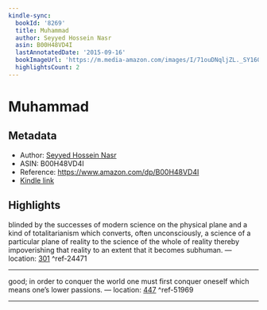 ```yaml
---
kindle-sync:
  bookId: '8269'
  title: Muhammad
  author: Seyyed Hossein Nasr
  asin: B00H48VD4I
  lastAnnotatedDate: '2015-09-16'
  bookImageUrl: 'https://m.media-amazon.com/images/I/71ouDNqljZL._SY160.jpg'
  highlightsCount: 2
---
```

# Muhammad
## Metadata
* Author: [Seyyed Hossein Nasr](https://www.amazon.comundefined)
* ASIN: B00H48VD4I
* Reference: https://www.amazon.com/dp/B00H48VD4I
* [Kindle link](kindle://book?action=open&asin=B00H48VD4I)

## Highlights
blinded by the successes of modern science on the physical plane and a kind of totalitarianism which converts, often unconsciously, a science of a particular plane of reality to the science of the whole of reality thereby impoverishing that reality to an extent that it becomes subhuman. — location: [301](kindle://book?action=open&asin=B00H48VD4I&location=301) ^ref-24471

---
good; in order to conquer the world one must first conquer oneself which means one’s lower passions. — location: [447](kindle://book?action=open&asin=B00H48VD4I&location=447) ^ref-51969

---
